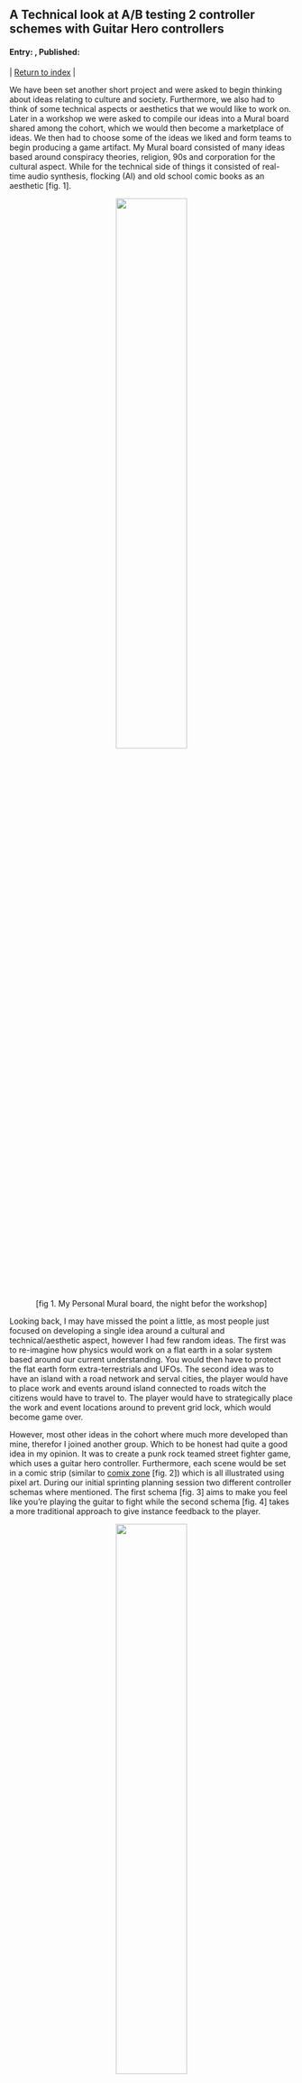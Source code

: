 ## A Technical look at A/B testing 2 controller schemes with Guitar Hero controllers
#### Entry: <span id="index"></span>, Published: <span id="published"></span>

<span class="priv_entry" style="display: inline;"></span>
| 
[Return to index](../)
| 
<span class="next_entry" style="display: inline;"></span>

We have been set another short project and were asked to begin thinking about ideas relating to culture and society. Furthermore, we also had to think of some technical aspects or aesthetics that we would like to work on. Later in a workshop we were asked to compile our ideas into a Mural board shared among the cohort, which we would then become a marketplace of ideas. We then had to choose some of the ideas we liked and form teams to begin producing a game artifact. My Mural board consisted of many ideas based around conspiracy theories, religion, 90s and corporation for the cultural aspect. While for the technical side of things it consisted of real-time audio synthesis, flocking (AI) and old school comic books as an aesthetic [fig. 1]. 

<p style="text-align: center;">
<img src="../resources/j6-muralBoard.png" style="margin-left: auto; margin-right: auto; width: 50%" >
<br />
[fig 1. My Personal Mural board, the night befor the workshop]
</p>

Looking back, I may have missed the point a little, as most people just focused on developing a single idea around a cultural and technical/aesthetic aspect, however I had few random ideas. The first was to re-imagine how physics would work on a flat earth in a solar system based around our current understanding. You would then have to protect the flat earth form extra-terrestrials and UFOs. The second idea was to have an island with a road network and serval cities, the player would have to place work and events around island connected to roads witch the citizens would have to travel to. The player would have to strategically place the work and event locations around to prevent grid lock, which would become game over.

However, most other ideas in the cohort where much more developed than mine, therefor I joined another group. Which to be honest had quite a good idea in my opinion. It was to create a punk rock teamed street fighter game, which uses a guitar hero controller. Furthermore, each scene would be set in a comic strip (similar to [comix zone](https://sega.fandom.com/wiki/Comix_Zone) [fig. 2]) which is all illustrated using pixel art. During our initial sprinting planning session two different controller schemas where mentioned. The first schema [fig. 3] aims to make you feel like you’re playing the guitar to fight while the second schema [fig. 4] takes a more traditional approach to give instance feedback to the player.

<p style="text-align: center;">
<img src="../resources/j6-commixZone.png" style="margin-left: auto; margin-right: auto; width: 50%" >
<br />
[fig 2. Screenshot from the start of Comix Zone]
<br />
<br />
<img src="../resources/j6-GH-cs1.png" style="margin-left: auto; margin-right: auto; width: 50%" >
<br />
[Fig.3 controller schema 1]
<br />
<br />
<img src="../resources/j6-GH-cs2.png" style="margin-left: auto; margin-right: auto; width: 50%" >
<br />
[Fig.4 controller schema 2]
</p>

Basically, in the first schema you hold down an attack button and strum to active the attack, strum up to jump, strum down to crouch and use two of the buttons to move. While on the second schema you just press the attack buttons to activate the attack, strum up and down to move and use the remaining two buttons to jump and crouch. As a team we couldn’t come to an agreement on which schema to use, though we were leaning towards the more traditional approach. However, we decided to do some A/B testing to see weather players preferred one over the other. This meant i now how to find a way to implement two different controller schemas without have two different code bases.

### Implementing the Controller Schema

To begin I configure the two controllers in the new Unity inputs system [[1](#c1)] as it allows different action maps (or controller groups). In this case configured it as ``player_1`` and ``player_2`` [fig. 5] each mapped to its own Guitar Hero controller, in this case this was quite simple since both controllers are from different versions of the game making it easy to distinguish between the two. Once I had defined the inputs for the two controllers, I had to find a way to access the two action maps consistently without having too much duplicate code. So, I decided to implement each input as a property which selects the correct action map based on the player number [listings. 1].

<p style="text-align: center;">
<img src="../resources/j6-unityInputs.png" style="margin-left: auto; margin-right: auto; width: 100%" >
<br />
[fig 5. Unity inputs action maps.]
</p>

```c#

public enum Player{ One=-1, Two=1 }			// define as -1 and 1 since its the player multiplier for direction and power attack
public Player playerNumber = Player.One;

// Inputs
protected float Green  => (playerNumber == Player.One ? inputSchem.Player1.Green  : inputSchem.Player2.Green ).ReadValue<float>();
protected float Red    => (playerNumber == Player.One ? inputSchem.Player1.Red    : inputSchem.Player2.Red   ).ReadValue<float>();
protected float Yellow => (playerNumber == Player.One ? inputSchem.Player1.Yellow : inputSchem.Player2.Yellow).ReadValue<float>();
protected float Blue   => (playerNumber == Player.One ? inputSchem.Player1.Blue   : inputSchem.Player2.Blue  ).ReadValue<float>();
protected float Orange => (playerNumber == Player.One ? inputSchem.Player1.Orange : inputSchem.Player2.Orange).ReadValue<float>();

protected float Strum_up   => (playerNumber == Player.One ? inputSchem.Player1.Strum_up   : inputSchem.Player2.Strum_up  ).ReadValue<float>();
protected float Strum_down => (playerNumber == Player.One ? inputSchem.Player1.Strum_down : inputSchem.Player2.Strum_down).ReadValue<float>();

protected float Wham => (playerNumber == Player.One ? inputSchem.Player1.Wham : inputSchem.Player2.Wham).ReadValue<float>();

```
[listings. 1, Inputs properties which selects the correct action map]

Following this I decided to just implement the more traditional schema (schema 2) as it is a little simpler and would allow me to develop the basic structure and functionality for each action. Therefor I implemented each action so it has an entry, hold and exit state [listing. 2].

```c#

private void Punch()
{

	if (Red > 0 && !redDown && CurrentAction == Actions.None)   // entry
	{
		CurrentAction = Actions.Punch;
		animator.SetTrigger("Punch");
		redDown = true;
	}
	else if ( CurrentAction == Actions.Punch )                  // hold
	{
		// do hit box stuff :)
	}
	else if ( Red == 0 && redDown )                             // exit
	{
		redDown = false;
	}

}

```
[listings. 2, Punch method with the entry, hold and exit states]

Each action (Jump, Crouch, Punch, Kick, Headbutt) is almost the same as punch [listings. 2] except they set the relevant animations and button presses. Now I had to find a way to implement the other controller scheme without duplicating the code. So I went about making the ``Player`` class abstract, so I could extend the functionality. Originally, I decided to add virtual methods for each state so I could also check if the player strummed while pressing the action key [listing. 3].

```c#

private void Punch()
{
	// Red
	// Play Punch Animation
	if (Red > 0 && !redDown && CurrentAction == Actions.None)
	{
		
		redDown = true;
		PrePunch();
		
	}
	else if ( CurrentAction == Actions.Punch )
	{
		RunPunch();
	}
	else if ( Red == 0 && redDown )
	{
		redDown = false;
		damageApplied = false;
		PostPunch();
	}

}

protected virtual void PrePunch() 
{
	CurrentAction = Actions.Punch;
	animator.SetTrigger("Punch");
	SendDamage(punchDamage);
}

protected virtual void RunPunch() 
{
	SendDamage(punchDamage);
}

protected virtual void PostPunch() {}

```
[listings. 3 added virtual method for each action state.]

However, I soon realised this was more complicated than it needed to be, and there was no intention of extending the functionality of the action except for checking if strum is up/down. Therefor I racked my brain a bit more to find a more logical solution, I thought it might be better to replace the if statement condition with abstract methods (for enter and exit) [listings. 4] so that they can be implemented in a child class.

```c#
private void Punch()
{
	// Red
	// Play Punch Animation
	if ( EnterPunch() )
	{
		
		redDown = true;
		CurrentAction = Actions.Punch;
		animator.SetTrigger("Punch");
		SendDamage(punchDamage);

	}
	else if ( CurrentAction == Actions.Punch )
	{
		SendDamage(punchDamage);
	}
	else if ( ExitPunch() )
	{
		redDown = false;
		damageApplied = false;
	}

}

protected abstract bool EnterPunch();

protected abstract bool ExitPunch();
```
[listings. 4, added abstract method for enter and exist conditions]

this now meant I could simple inherit form the ``Player`` class and just implement the Enter and Exit conditions for each controller schema [listings. 5][listings. 6]

```c#
protected override bool EnterPunch()
{

	bool struming = Strum_up > 0 || Strum_down > 0;

	return struming && Red > 0 && !redDown && CurrentAction == Actions.None;
}

protected override bool ExitPunch()
{
	return Strum_up == 0 && Strum_down == 0;
}
```
[Listings. 5, Player Controle schema 1, enter exit methods for punch]

```c#
protected override bool EnterPunch()
{
	return Red > 0 && !redDown && CurrentAction == Actions.None;
}

protected override bool ExitPunch()
{
	return Red == 0 && redDown;
}
```
[Listings. 6, Player controller schema 2, enter exit methods for punch]

Now all I had to do was created a ``BasePlayer`` prefab and attach the relevant player controller schema to a prefab variant of the ``BasePlayer`` and furthermore, add them to their own scene. Then we ready to build the project and A/B test.

### A/B Testing
To begin the A/B testing [[2](#c2)][[3](#c3)], we asked several people (about 10 in total) to play through the two controller schemas. We got quite a mixed bag or response which wasn’t necessarily what we expected. We expected that most people would prefer the traditional schema (schema 2), however what we found was the more "casual" players preferred the traditional schema while the more "hardcore" players liked the potential of the guitar scheme (schema 1). In general, everyone seemed to really liked how responsive the traditional schema was, in the sense that you press a button and it attacks, however the people that liked the guitar scheme found it was very satisfying to strum to trigger the attack. They also felt there was more to build on using the guitar scheme for example, strumming down could trigger an over arm punch while strumming up would perform an under-arm punch (or upper cut). However, players did find some potential issues with the guitar scheme, because jump is mapped to strum up without pressing an action button it made it extremely hard to preform jump, attack combos, which is an important aspect of games such as street fighter. What’s more, we found that people with smaller hands found it hard to move forwards and backwards in the guitar scheme or to jump and crouch in the traditional schema because they were mapped to the top and bottom buttons respectively. We did want to make switching between the two actions to be hard, however it wasn’t received well by the players, so we had a meeting to discuss solutions for the points raised.

To start because the responses where so mixed, we decided that we should have two game modes, "casual" (traditional schema) and "punk" (guitar scheme). We then discussed how we could resolve the minor issues raised and came up with quite an easy solution for the move (guitar scheme) and jump/crouch (traditional schema) buttons. We decided to just move them to the top two buttons and have the attack actions as the bottom 3 buttons. Furthermore, to resolve the jump combo issue we think it would be worth moving it to the whammy bar on the controller and we would do further A/B testing in the future. 

### Conclusion
At first I found it quite daunting having to find a way to create two different controller schemas, but after coming up with a relatively simple solution it was pretty straight forwards to implement. Furthermore, I’ve never really done any form of A/B testing, however, I now see that it is one of the most valuable things a developer can do to get player insight into two different systems. What’s more, we didn’t expect that the guitar scheme would be as well received as it was due to its potential, although it needs a little more refining. I will decently do more A/B testing in the future as it’s been a very pleasant experience to gain insights.


<!-- 
Notes:
- need to add figs of play testing.
- and maybe a vedio of gameplay!
-->

### Cites
##### All citations are available in a single [bibtex file](../references.bib)

<p id="c1">
[1] R. Damm, “Introducing the new Input System,” [Online]. Available: https://vwo.com/ab-testing/, [Accessed: 20 October 2021] 
</p>

<p id="c2">
[2] VWO, “A/B Testing Guide,” [Online]. Available: https://blog.unity.com/technology/introducing-the-new-input-system, [Accessed: 20 October 2021] 
</p>

<p id="c3">
[3] S. Collins, “A/B Testing for Game Design Iteration: A Bayesian Approach,” [Online Vedio]. Available: https://www.gdcvault.com/play/1020201/A-B-Testing-for-Game, [Accessed: 20 October 2021] 
</p>

### Other Resources
**Comix Zone**: https://sega.fandom.com/wiki/Comix_Zone  [Last Accessed: 05 october 2021]  

<br />
<br />

<span class="priv_entry" style="display: inline;"></span>
| 
[Return to index](../)
| 
<span class="next_entry" style="display: inline;"></span>

<br />
<br />

**Please refer to the [Licences and Sources](../resources/licences-and-sources) document for content used from external sources along with usage and licence infomation**

<br />

<script>
// Store the entry id and published values in a JS script, to make life easier with updateing links.
entry_id  = 6
published = "18-10-2021" 
week = 5

document.getElementById("index").innerHTML = entry_id
document.getElementById("published").innerHTML   = `${published} (Week: ${week})`


next_page = "journal_"+ (entry_id + 1)
priv_page = "journal_"+ (entry_id - 1)

next_links = document.getElementsByClassName("next_entry")
priv_links = document.getElementsByClassName("priv_entry")

// atempt to fetch the next page. 
// if we get an ok responce display the next links, 
// otherwise we have most likely reaced the end.
fetch('./'+next_page+'.html')
    .then (
        responce => {
        if ( responce.ok ) 
            for ( let i in next_links )
                next_links[i].innerHTML = '<a href="./'+next_page+'">Next ></a>'
        }
    )

// only display the priv page link if we have gone past the first page.
// theres no need to fetch the prv page, since we know the min id is 0
if (entry_id > 0)
    for ( let i in priv_links )
        priv_links[i].innerHTML = '<a href="./'+priv_page+'">< Priv</a>'


</script>